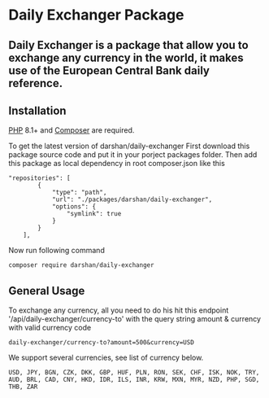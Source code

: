 # Daily Exchanger Package

## Daily Exchanger is a package that allow you to exchange any currency in the world, it makes use of the European Central Bank daily reference.

## Installation

[PHP](https://php.net) 8.1+  and [Composer](https://getcomposer.org) are required.

To get the latest version of darshan/daily-exchanger
First download this package source code and put it in your porject packages folder.
Then add this package as local dependency in root composer.json like this

```
"repositories": [
        {
            "type": "path",
            "url": "./packages/darshan/daily-exchanger",
            "options": {
                "symlink": true
            }
        }
    ],
```

Now run following command 


```bash
composer require darshan/daily-exchanger
```

## General Usage

To exchange any currency, all you need to do his hit this endpoint '/api/daily-exchanger/currency-to' with the query string amount & currency with valid currency code 

```
daily-exchanger/currency-to?amount=500&currency=USD
```

We support several currencies, see list of currency below.

```
USD, JPY, BGN, CZK, DKK, GBP, HUF, PLN, RON, SEK, CHF, ISK, NOK, TRY, AUD, BRL, CAD, CNY, HKD, IDR, ILS, INR, KRW, MXN, MYR, NZD, PHP, SGD, THB, ZAR
```

